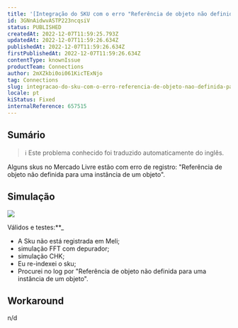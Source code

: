 ```yaml
---
title: '[Integração do SKU com o erro "Referência de objeto não definida para uma instância de um objeto".'
id: 3GNnAidwvASTP223ncqsiV
status: PUBLISHED
createdAt: 2022-12-07T11:59:25.793Z
updatedAt: 2022-12-07T11:59:26.634Z
publishedAt: 2022-12-07T11:59:26.634Z
firstPublishedAt: 2022-12-07T11:59:26.634Z
contentType: knownIssue
productTeam: Connections
author: 2mXZkbi0oi061KicTExNjo
tag: Connections
slug: integracao-do-sku-com-o-erro-referencia-de-objeto-nao-definida-para-uma-instancia-de-um-objeto
locale: pt
kiStatus: Fixed
internalReference: 657515
---
```


## Sumário

>ℹ️ Este problema conhecido foi traduzido automaticamente do inglês.


Alguns skus no Mercado Livre estão com erro de registro: "Referência de objeto não definida para uma instância de um objeto".


##

## Simulação



 ![](https://vtexhelp.zendesk.com/attachments/token/ZGOJZmpO93pL3HqOVp0dDmzKh/?name=image.png)

Válidos e testes:**_
- A Sku não está registrada em Meli;
- simulação FFT com depurador;
- simulação CHK;
- Eu re-indexei o sku;
- Procurei no log por "Referência de objeto não definida para uma instância de um objeto".


##

## Workaround


n/d

